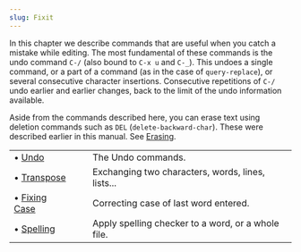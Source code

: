 ```yaml
---
slug: Fixit
---
```


In this chapter we describe commands that are useful when you catch a mistake while editing. The most fundamental of these commands is the undo command `C-/` (also bound to `C-x u` and `C-_`). This undoes a single command, or a part of a command (as in the case of `query-replace`), or several consecutive character insertions. Consecutive repetitions of `C-/` undo earlier and earlier changes, back to the limit of the undo information available.

Aside from the commands described here, you can erase text using deletion commands such as `DEL` (`delete-backward-char`). These were described earlier in this manual. See [Erasing](/docs/emacs/Erasing).

|                                          |    |                                                    |
| :--------------------------------------- | -- | :------------------------------------------------- |
| • [Undo](/docs/emacs/Undo)               |    | The Undo commands.                                 |
| • [Transpose](/docs/emacs/Transpose)     |    | Exchanging two characters, words, lines, lists...  |
| • [Fixing Case](/docs/emacs/Fixing-Case) |    | Correcting case of last word entered.              |
| • [Spelling](/docs/emacs/Spelling)       |    | Apply spelling checker to a word, or a whole file. |

